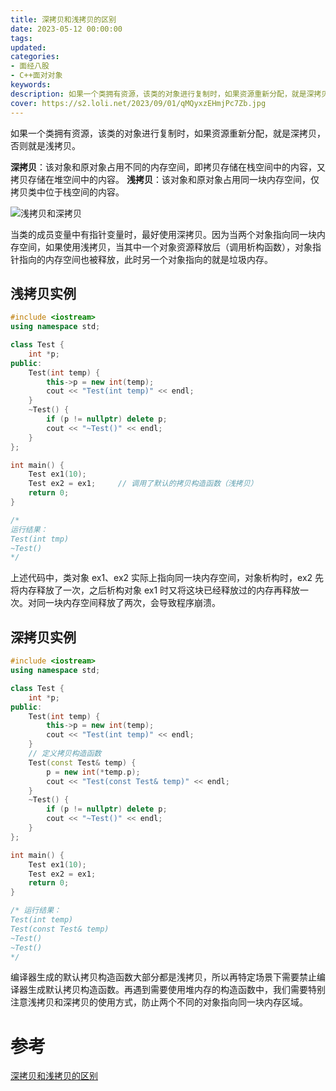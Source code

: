 ```yaml
---
title: 深拷贝和浅拷贝的区别
date: 2023-05-12 00:00:00
tags:
updated:
categories:
- 面经八股
- C++面对对象
keywords:
description: 如果一个类拥有资源，该类的对象进行复制时，如果资源重新分配，就是深拷贝，否则就是浅拷贝。
cover: https://s2.loli.net/2023/09/01/qMQyxzEHmjPc7Zb.jpg
---
```


如果一个类拥有资源，该类的对象进行复制时，如果资源重新分配，就是深拷贝，否则就是浅拷贝。

**深拷贝**：该对象和原对象占用不同的内存空间，即拷贝存储在栈空间中的内容，又拷贝存储在堆空间中的内容。
**浅拷贝**：该对象和原对象占用同一块内存空间，仅拷贝类中位于栈空间的内容。

![浅拷贝和深拷贝](https://s2.loli.net/2023/09/01/QUp63n4TEJf2h7t.png)

当类的成员变量中有指针变量时，最好使用深拷贝。因为当两个对象指向同一块内存空间，如果使用浅拷贝，当其中一个对象资源释放后（调用析构函数），对象指针指向的内存空间也被释放，此时另一个对象指向的就是垃圾内存。

## 浅拷贝实例
``` C++
#include <iostream>
using namespace std;

class Test {
	int *p;
public:
	Test(int temp) {
		this->p = new int(temp);
		cout << "Test(int temp)" << endl;
	}
	~Test() {
		if (p != nullptr) delete p;
		cout << "~Test()" << endl;
	}
}; 

int main() {
	Test ex1(10);
	Test ex2 = ex1;     // 调用了默认的拷贝构造函数（浅拷贝）
	return 0;
} 

/*
运行结果：
Test(int tmp)
~Test()
*/
```
上述代码中，类对象 ex1、ex2 实际上指向同一块内存空间，对象析构时，ex2 先将内存释放了一次，之后析构对象 ex1 时又将这块已经释放过的内存再释放一次。对同一块内存空间释放了两次，会导致程序崩溃。

## 深拷贝实例
``` C++
#include <iostream>
using namespace std;

class Test {
	int *p;
public:
	Test(int temp) {
		this->p = new int(temp);
		cout << "Test(int temp)" << endl;
	}
	// 定义拷贝构造函数
	Test(const Test& temp) {
		p = new int(*temp.p);
		cout << "Test(const Test& temp)" << endl;
	} 
	~Test() {
		if (p != nullptr) delete p;
		cout << "~Test()" << endl;
	}
}; 

int main() {
	Test ex1(10);
	Test ex2 = ex1;
	return 0;
} 

/* 运行结果： 
Test(int temp)
Test(const Test& temp)
~Test()
~Test()
*/
```
编译器生成的默认拷贝构造函数大部分都是浅拷贝，所以再特定场景下需要禁止编译器生成默认拷贝构造函数。再遇到需要使用堆内存的构造函数中，我们需要特别注意浅拷贝和深拷贝的使用方式，防止两个不同的对象指向同一块内存区域。

# 参考

[深拷贝和浅拷贝的区别](https://leetcode.cn/leetbook/read/cmian-shi-tu-po/vdnzjd/)